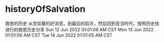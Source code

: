 # historyOfSalvation
救恩的历史
从空坟墓的好消息，到最后的启示，然后回到亚当时代，按照历史线进行的救恩历史分享
Sun 12 Jun 2022 01:01:06 AM CST
Mon 13 Jun 2022 01:01:06 AM CST
Tue 14 Jun 2022 01:01:05 AM CST
